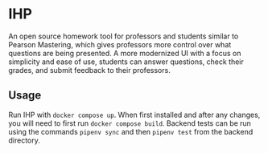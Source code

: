 # IHP
An open source homework tool for professors and students similar to Pearson Mastering, which gives professors more control over what questions are being presented. A more modernized UI with a focus on simplicity and ease of use, students can answer questions, check their grades, and submit feedback to their professors.

## Usage

Run IHP with `docker compose up`. When first installed and after any changes, you will need to first run `docker compose build`.
Backend tests can be run using the commands `pipenv sync` and then `pipenv test` from the backend directory. 
